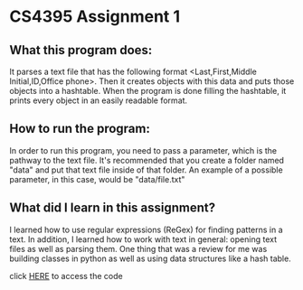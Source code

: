 # CS4395 Assignment 1

## What this program does: 
It parses a text file that has the following format <Last,First,Middle Initial,ID,Office phone>.
Then it creates objects with this data and puts those objects into a hashtable. 
When the program is done filling the hashtable, it prints every object in an easily readable format. 

## How to run the program:
In order to run this program, you need to pass a parameter, which is the pathway to the text file. It's recommended that you create a folder named "data" and put that text file inside of that folder. An example of a possible parameter, in this case, would be "data/file.txt" 

## What did I learn in this assignment? 
I learned how to use regular expressions (ReGex) for finding patterns in a text. In addition, I learned how to work with text in general: opening text files as well as parsing them. One thing that was a review for me was building classes in python as well as using data structures like a hash table.

click [HERE](homework1_dxo200006.py) to access the code
